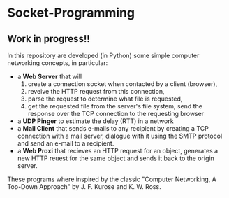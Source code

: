 # Socket-Programming

## Work in progress!!

In this repository are developed (in Python) some simple computer networking concepts, in particular:
- a **Web Server** that will 
  1. create a connection socket when contacted by a client (browser), 
  2. reveive the HTTP request from this connection,
  3. parse the request to determine what file is requested,
  4. get the requested file from the server's file system, 
  send the response over the TCP connection to the requesting browser
- a **UDP Pinger** to estimate the delay (RTT) in a network
- a **Mail Client** that sends e-mails to any recipient by creating a TCP connection with a mail server, dialogue with it using the SMTP protocol and send an e-mail to a recipient.
- a **Web Proxi** that recieves an HTTP request for an object, generates a new HTTP reuest for the same object and sends it back to the origin server.

These programs where inspired by the classic "Computer Networking, A Top-Down Approach" by J. F. Kurose and K. W. Ross.
